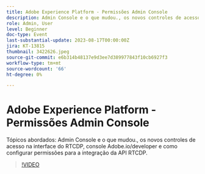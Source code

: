 ```yaml
---
title: Adobe Experience Platform - Permissões Admin Console
description: Admin Console e o que mudou., os novos controles de acesso na interface do usuário da RTCDP, console Adobe.io/developer e como configurar permissões para a integração da API da RTCDP.
role: Admin, User
level: Beginner
doc-type: Event
last-substantial-update: 2023-08-17T00:00:00Z
jira: KT-13815
thumbnail: 3422626.jpeg
source-git-commit: e6b314b48137e9d3ee7d389977843f10cb6927f3
workflow-type: tm+mt
source-wordcount: '66'
ht-degree: 0%

---
```


# Adobe Experience Platform - Permissões Admin Console

Tópicos abordados: Admin Console e o que mudou., os novos controles de acesso na interface do RTCDP, console Adobe.io/developer e como configurar permissões para a integração da API RTCDP.

>[!VIDEO](https://video.tv.adobe.com/v/3422626/?learn=on)
